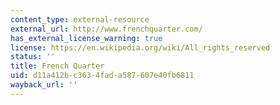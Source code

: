 ```yaml
---
content_type: external-resource
external_url: http://www.frenchquarter.com/
has_external_license_warning: true
license: https://en.wikipedia.org/wiki/All_rights_reserved
status: ''
title: French Quarter
uid: d11a412b-c363-4fad-a587-607e40fb6811
wayback_url: ''
---
```

